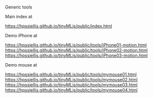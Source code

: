 Generic tools 

Main index at

https://hpssjellis.github.io/tinyMLjs/public/index.html


Demo iPhone at 

https://hpssjellis.github.io/tinyMLjs/public/tools/iPhone01-motion.html  
https://hpssjellis.github.io/tinyMLjs/public/tools/iPhone02-motion.html  
https://hpssjellis.github.io/tinyMLjs/public/tools/iPhone03-motion.html  



Demo mouse at

https://hpssjellis.github.io/tinyMLjs/public/tools/mymouse01.html  
https://hpssjellis.github.io/tinyMLjs/public/tools/mymouse02.html  
https://hpssjellis.github.io/tinyMLjs/public/tools/mymouse03.html  
https://hpssjellis.github.io/tinyMLjs/public/tools/mymouse04.html  
